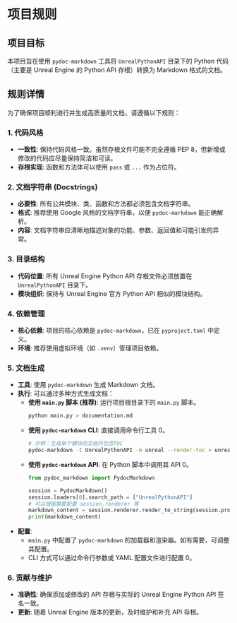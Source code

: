 # 项目规则

## 项目目标

本项目旨在使用 `pydoc-markdown` 工具将 `UnrealPythonAPI` 目录下的 Python 代码（主要是 Unreal Engine 的 Python API 存根）转换为 Markdown 格式的文档。

## 规则详情

为了确保项目顺利进行并生成高质量的文档，请遵循以下规则：

### 1. 代码风格

- **一致性**: 保持代码风格一致。虽然存根文件可能不完全遵循 PEP 8，但新增或修改的代码应尽量保持简洁和可读。
- **存根实现**: 函数和方法体可以使用 `pass` 或 `...` 作为占位符。

### 2. 文档字符串 (Docstrings)

- **必要性**: 所有公共模块、类、函数和方法都必须包含文档字符串。
- **格式**: 推荐使用 Google 风格的文档字符串，以便 `pydoc-markdown` 能正确解析。
- **内容**: 文档字符串应清晰地描述对象的功能、参数、返回值和可能引发的异常。

### 3. 目录结构

- **代码位置**: 所有 Unreal Engine Python API 存根文件必须放置在 `UnrealPythonAPI` 目录下。
- **模块组织**: 保持与 Unreal Engine 官方 Python API 相似的模块结构。

### 4. 依赖管理

- **核心依赖**: 项目的核心依赖是 `pydoc-markdown`，已在 `pyproject.toml` 中定义。
- **环境**: 推荐使用虚拟环境（如 `.venv`）管理项目依赖。

### 5. 文档生成

- **工具**: 使用 `pydoc-markdown` 生成 Markdown 文档。
- **执行**: 可以通过多种方式生成文档：
    - **使用 `main.py` 脚本 (推荐)**: 运行项目根目录下的 `main.py` 脚本。
      ```bash
      python main.py > documentation.md
      ```
    - **使用 `pydoc-markdown` CLI**: 直接调用命令行工具 <mcreference link="https://niklasrosenstein.github.io/pydoc-markdown/usage/cli-and-api/" index="0">0</mcreference>。
      ```bash
      # 示例：生成单个模块的文档并包含TOC
      pydoc-markdown -I UnrealPythonAPI -m unreal --render-toc > unreal_module.md
      ```
    - **使用 `pydoc-markdown` API**: 在 Python 脚本中调用其 API <mcreference link="https://niklasrosenstein.github.io/pydoc-markdown/usage/cli-and-api/" index="0">0</mcreference>。
      ```python
      from pydoc_markdown import PydocMarkdown
      
      session = PydocMarkdown()
      session.loaders[0].search_path = ["UnrealPythonAPI"]
      # 可以根据需要配置 session.renderer 等
      markdown_content = session.renderer.render_to_string(session.process(session.load_modules()))
      print(markdown_content)
      ```
- **配置**: 
    - `main.py` 中配置了 `pydoc-markdown` 的加载器和渲染器。如有需要，可调整其配置。
    - CLI 方式可以通过命令行参数或 YAML 配置文件进行配置 <mcreference link="https://niklasrosenstein.github.io/pydoc-markdown/usage/cli-and-api/" index="0">0</mcreference>。

### 6. 贡献与维护

- **准确性**: 确保添加或修改的 API 存根与实际的 Unreal Engine Python API 签名一致。
- **更新**: 随着 Unreal Engine 版本的更新，及时维护和补充 API 存根。